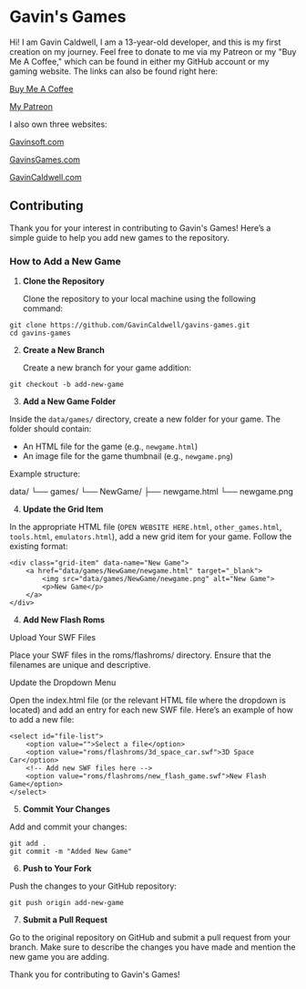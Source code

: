 # Gavin's Games

Hi! I am Gavin Caldwell, I am a 13-year-old developer, and this is my first creation on my journey. Feel free to donate to me via my Patreon or my "Buy Me A Coffee," which can be found in either my GitHub account or my gaming website. The links can also be found right here:

[Buy Me A Coffee](https://www.buymeacoffee.com/GavinsGames)

[My Patreon](https://patreon.com/GavinsGamesReboot?utm_medium=unknown&utm_source=join_link&utm_campaign=creatorshare_creator&utm_content=copyLink)

I also own three websites:

[Gavinsoft.com](https://gavinsoft.com)

[GavinsGames.com](https://gavinsgames.com)

[GavinCaldwell.com](https://gavincaldwell.com)

## Contributing

Thank you for your interest in contributing to Gavin's Games! Here’s a simple guide to help you add new games to the repository.

### How to Add a New Game

1. **Clone the Repository**

   Clone the repository to your local machine using the following command:

```
git clone https://github.com/GavinCaldwell/gavins-games.git
cd gavins-games
```

2. **Create a New Branch**

   Create a new branch for your game addition:

```
git checkout -b add-new-game
```

3. **Add a New Game Folder**

Inside the `data/games/` directory, create a new folder for your game. The folder should contain:
- An HTML file for the game (e.g., `newgame.html`)
- An image file for the game thumbnail (e.g., `newgame.png`)

Example structure:

data/
└── games/
└── NewGame/
├── newgame.html
└── newgame.png

4. **Update the Grid Item**

In the appropriate HTML file (`OPEN WEBSITE HERE.html`, `other_games.html`, `tools.html`, `emulators.html`), add a new grid item for your game. Follow the existing format:

```
<div class="grid-item" data-name="New Game">
    <a href="data/games/NewGame/newgame.html" target="_blank">
        <img src="data/games/NewGame/newgame.png" alt="New Game">
        <p>New Game</p>
    </a>
</div>
```

4. **Add New Flash Roms**

Upload Your SWF Files

Place your SWF files in the roms/flashroms/ directory. Ensure that the filenames are unique and descriptive.

Update the Dropdown Menu

Open the index.html file (or the relevant HTML file where the dropdown is located) and add an entry for each new SWF file. Here’s an example of how to add a new file:

```
<select id="file-list">
    <option value="">Select a file</option>
    <option value="roms/flashroms/3d_space_car.swf">3D Space Car</option>
    <!-- Add new SWF files here -->
    <option value="roms/flashroms/new_flash_game.swf">New Flash Game</option>
</select>
```

5. **Commit Your Changes**

Add and commit your changes:

```
git add .
git commit -m "Added New Game"
```

6. **Push to Your Fork**

Push the changes to your GitHub repository:

```
git push origin add-new-game
```

7. **Submit a Pull Request**

Go to the original repository on GitHub and submit a pull request from your branch. Make sure to describe the changes you have made and mention the new game you are adding.

Thank you for contributing to Gavin's Games!